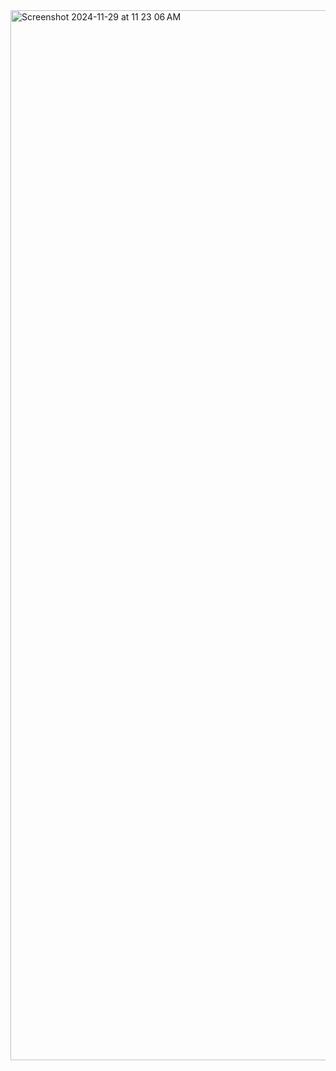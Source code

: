 <img width="1680" alt="Screenshot 2024-11-29 at 11 23 06 AM" src="https://github.com/user-attachments/assets/0e6e1bf1-9967-4eea-874b-6e81a0a0a691">
